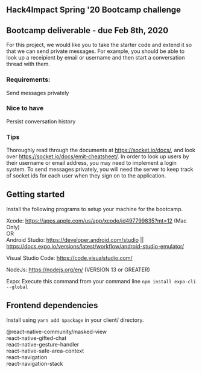 ## Hack4Impact Spring '20 Bootcamp challenge

## Bootcamp deliverable - due Feb 8th, 2020

For this project, we would like you to take the starter code and extend it so that we can send private messages. For example, you should be able to look up a receipient by email or username and then start a conversation thread with them. 
</br>

### Requirements:
Send messages privately 

### Nice to have
Persist conversation history

### Tips
Thoroughly read through the documents at https://socket.io/docs/, and look over https://socket.io/docs/emit-cheatsheet/. In order to look up users by their username or email address, you may need to implement a login system. To send messages privately, you will need the server to keep track of socket ids for each user when they sign on to the application.


## Getting started

Install the following programs to setup your machine for the bootcamp.

Xcode: https://apps.apple.com/us/app/xcode/id497799835?mt=12 (Mac Only) </br>
OR </br>
Android Studio: https://developer.android.com/studio || https://docs.expo.io/versions/latest/workflow/android-studio-emulator/

Visual Studio Code: https://code.visualstudio.com/

NodeJs: https://nodejs.org/en/ (VERSION 13 or GREATER)

Expo: Execute this command from your command line `npm install expo-cli --global`

## Frontend dependencies

Install using `yarn add $package` in your client/ directory. 

@react-native-community/masked-view </br>
react-native-gifted-chat </br>
react-native-gesture-handler </br>
react-native-safe-area-context </br>
react-navigation </br>
react-navigation-stack </br>
